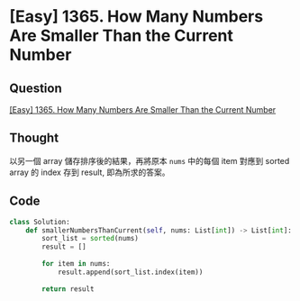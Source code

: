 # [Easy] 1365. How Many Numbers Are Smaller Than the Current Number

## Question

[[Easy] 1365. How Many Numbers Are Smaller Than the Current Number](https://leetcode.com/problems/how-many-numbers-are-smaller-than-the-current-number/)

## Thought

以另一個 array 儲存排序後的結果，再將原本 `nums` 中的每個 item 對應到 sorted array 的 index 存到 result, 即為所求的答案。

## Code

```python
class Solution:
    def smallerNumbersThanCurrent(self, nums: List[int]) -> List[int]:
        sort_list = sorted(nums)
        result = []
        
        for item in nums:
            result.append(sort_list.index(item))
            
        return result
```
